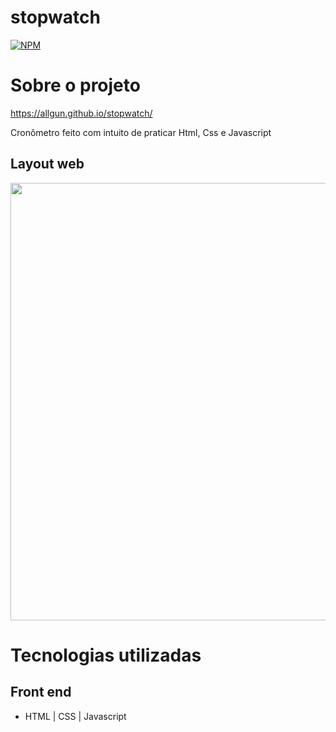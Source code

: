 # stopwatch

[![NPM](https://img.shields.io/npm/l/react)](https://github.com/AllGun/dsmovie/blob/main/LICENSE) 

# Sobre o projeto

https://allgun.github.io/stopwatch/

Cronômetro feito com intuito de praticar Html, Css e Javascript

## Layout web
<div align="center">
  <img src="https://user-images.githubusercontent.com/88584363/175774932-53bf4228-8da2-4fde-83f4-43825e960b7e.jpg" width="700px"/>
</div>

# Tecnologias utilizadas
## Front end
- HTML | CSS | Javascript

